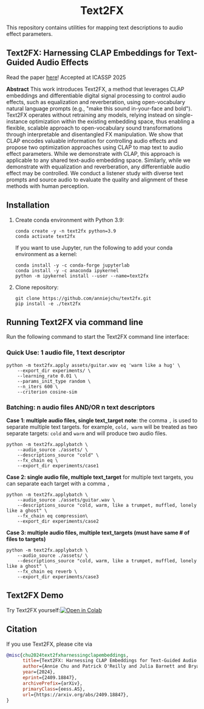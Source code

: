 <h1 align="center">Text2FX</h1>

This repository contains utilities for mapping text descriptions to audio effect parameters.

## Text2FX: Harnessing CLAP Embeddings for Text-Guided Audio Effects
Read the paper [here](https://arxiv.org/abs/2409.18847)! Accepted at ICASSP 2025

**Abstract**
This work introduces Text2FX, a method that leverages CLAP embeddings and differentiable digital signal processing to control audio effects, such as equalization and reverberation, using open-vocabulary natural language prompts (e.g., "make this sound in-your-face and bold"). Text2FX operates without retraining any models, relying instead on single-instance optimization within the existing embedding space, thus enabling a flexible, scalable approach to open-vocabulary sound transformations through interpretable and disentangled FX manipulation. We show that CLAP encodes valuable information for controlling audio effects and propose two optimization approaches using CLAP to map text to audio effect parameters. While we demonstrate with CLAP, this approach is applicable to any shared text-audio embedding space. Similarly, while we demonstrate with equalization and reverberation, any differentiable audio effect may be controlled. We conduct a listener study with diverse text prompts and source audio to evaluate the quality and alignment of these methods with human perception. 
<!-- ## Contents
  * <a href="#install">Installation</a>
  * <a href="#cli"> Text2FX via CLI</a>
  * <a href="#demo">Text2FX Demo</a>
   * <a href="#citations">Cite</a>
 -->


<h2 id="install">Installation</h2>

1. Create conda environment with Python 3.9:
   ```
   conda create -y -n text2fx python=3.9
   conda activate text2fx
   ```

   If you want to use Jupyter, run the following to add your conda environment as a kernel:
   ```
   conda install -y -c conda-forge jupyterlab
   conda install -y -c anaconda ipykernel
   python -m ipykernel install --user --name=text2fx
   ```

2. Clone repository:
   ```
   git clone https://github.com/anniejchu/text2fx.git
   pip install -e ./text2fx

   ```

<!-- 
## Running the Gradio UI

1. Run the following command to start the Gradio UI:
```
python app.py
``` -->

<h2 id="cli">Running Text2FX via command line</h2>
Run the following command to start the Text2FX command line interface:

### Quick Use: 1 audio file, 1 text descriptor
```
python -m text2fx.apply assets/guitar.wav eq 'warm like a hug' \
    --export_dir experiments/ \
    --learning_rate 0.01 \
    --params_init_type random \
    --n_iters 600 \
    --criterion cosine-sim 
```

### Batching: n audio files AND/OR n text descriptors
**Case 1: multiple audio files, single text_target**
**note**: the comma `,` is used to separate multiple text targets. 
for example, `cold, warm` will be treated as two separate targets: `cold` and `warm` and will produce two audio files.

```
python -m text2fx.applybatch \
    --audio_source ./assets/ \
    --descriptions_source "cold" \
    --fx_chain eq \
    --export_dir experiments/case1
```
**Case 2: single audio file, multiple text_target**
for multiple text targets, you can separate each target with a comma `,`
```
python -m text2fx.applybatch \
    --audio_source ./assets/guitar.wav \
    --descriptions_source "cold, warm, like a trumpet, muffled, lonely like a ghost" \
    --fx_chain eq compression\
    --export_dir experiments/case2
```
**Case 3:  multiple audio files, multiple text_targets (must have same # of files to targets)**
```
python -m text2fx.applybatch \
    --audio_source ./assets/ \
    --descriptions_source "cold, warm, like a trumpet, muffled, lonely like a ghost" \
    --fx_chain eq reverb \
    --export_dir experiments/case3
```

<h2 id="demo">Text2FX Demo</h2>

 Try Text2FX yourself:[![Open in Colab](https://colab.research.google.com/assets/colab-badge.svg)](https://colab.research.google.com/github/anniejchu/text2fx/blob/main/notebooks/demo.ipynb)


<h2 id="citations">Citation</h2>
If you use Text2FX, please cite via

```bibtex
@misc{chu2024text2fxharnessingclapembeddings,
      title={Text2FX: Harnessing CLAP Embeddings for Text-Guided Audio Effects}, 
      author={Annie Chu and Patrick O'Reilly and Julia Barnett and Bryan Pardo},
      year={2024},
      eprint={2409.18847},
      archivePrefix={arXiv},
      primaryClass={eess.AS},
      url={https://arxiv.org/abs/2409.18847}, 
}
```   
